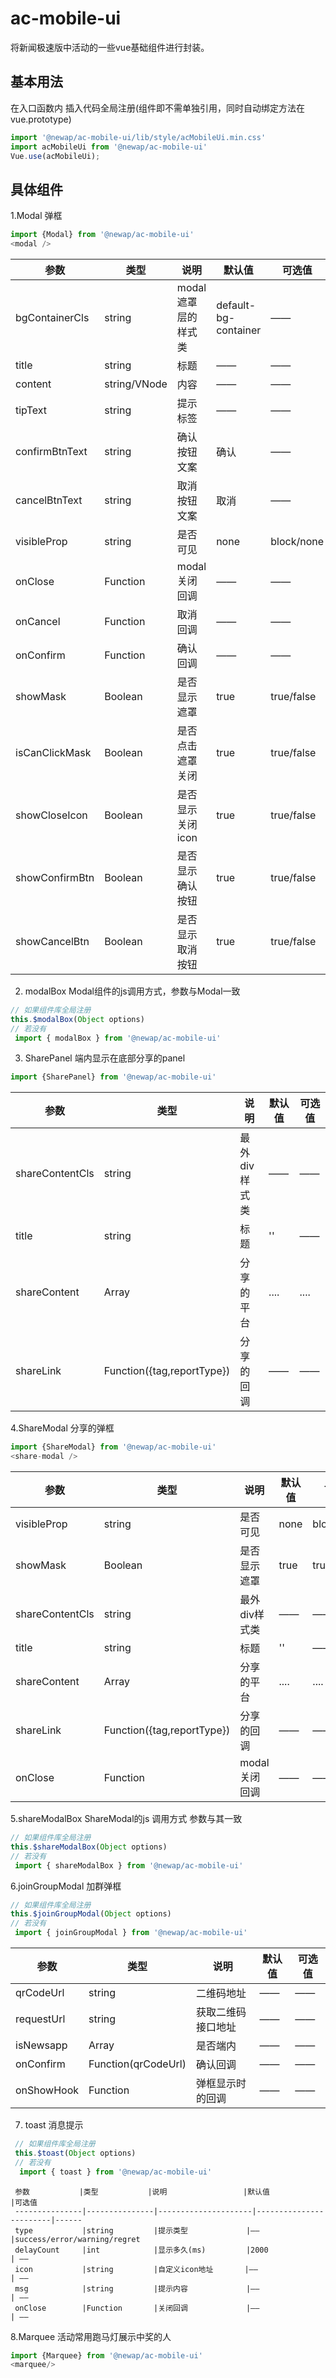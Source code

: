 # ac-mobile-ui
将新闻极速版中活动的一些vue基础组件进行封装。


## 基本用法

在入口函数内 插入代码全局注册(组件即不需单独引用，同时自动绑定方法在vue.prototype)
 ```javascript
 import '@newap/ac-mobile-ui/lib/style/acMobileUi.min.css'
 import acMobileUi from '@newap/ac-mobile-ui'
 Vue.use(acMobileUi);
 ```

## 具体组件
1.Modal 弹框
```javascript
import {Modal} from '@newap/ac-mobile-ui'
<modal />
 ```
| 参数           |类型              |说明                   |默认值                      |可选值
-----------------|------------------|-----------------------| ---------------------------|------
|bgContainerCls  |string            |modal遮罩层的样式类    |default-bg-container        |——
|title           |string            |标题                   |——                        |——
|content         |string/VNode      |内容                   |——                        |——
|tipText         |string            |提示标签               |——                        |——
|confirmBtnText  |string            |确认按钮文案           |确认                        |——
|cancelBtnText   |string            |取消按钮文案           |取消                        |——
|visibleProp     |string            |是否可见               |none                        |block/none
|onClose         |Function          |modal关闭回调          |——                        |——
|onCancel        |Function          |取消回调               |——                        |——
|onConfirm       |Function          |确认回调               |——                        |——
|showMask        |Boolean           |是否显示遮罩           |true                        |true/false
|isCanClickMask  |Boolean           |是否点击遮罩关闭       |true                        |true/false
|showCloseIcon   |Boolean           |是否显示关闭icon       |true                        |true/false
|showConfirmBtn  |Boolean           |是否显示确认按钮       |true                        |true/false
|showCancelBtn   |Boolean           |是否显示取消按钮       |true                        |true/false

2. modalBox Modal组件的js调用方式，参数与Modal一致
```javascript
// 如果组件库全局注册
this.$modalBox(Object options)
// 若没有
 import { modalBox } from '@newap/ac-mobile-ui'
 ```
3. SharePanel 端内显示在底部分享的panel
```javascript
import {SharePanel} from '@newap/ac-mobile-ui'
```

  参数            |类型                       |说明                |默认值                 |可选值
 -----------------|---------------------------|--------------------| ----------------------|------
 shareContentCls  |string                     |最外div样式类       | ——                  |——
 title            |string                     |标题                |''                     |——
 shareContent     |Array                      |分享的平台          |....                   |....
 shareLink        |Function({tag,reportType}) |分享的回调          |——                   |——

4.ShareModal 分享的弹框
```javascript
import {ShareModal} from '@newap/ac-mobile-ui'
<share-modal />
 ```
  参数            |类型                       |说明                |默认值                   |可选值
  ----------------|---------------------------|--------------------| ------------------------|------
 visibleProp      |string                     |是否可见            |none                     |block/none
 showMask         |Boolean                    |是否显示遮罩        |true                     |true/false
 shareContentCls  |string                     |最外div样式类       |——                     |——
 title            |string                     |标题                |''                       |——
 shareContent     |Array                      |分享的平台          |....                     |....
 shareLink        |Function({tag,reportType}) |分享的回调          |——                     |——
 onClose          |Function                   |modal关闭回调       |——                     |——

 5.shareModalBox ShareModal的js 调用方式 参数与其一致
 ```javascript
 // 如果组件库全局注册
 this.$shareModalBox(Object options)
 // 若没有
  import { shareModalBox } from '@newap/ac-mobile-ui'
  ```
6.joinGroupModal 加群弹框
 ```javascript
 // 如果组件库全局注册
 this.$joinGroupModal(Object options)
 // 若没有
  import { joinGroupModal } from '@newap/ac-mobile-ui'
  ```
   参数           |类型                |说明                 |默认值                  |可选值
   ---------------|--------------------|---------------------|------------------------|------
   qrCodeUrl      |string              |二维码地址           |——                    |——
   requestUrl     |string              |获取二维码接口地址   |——                    |——
   isNewsapp      |Array               |是否端内             |——                    |——
   onConfirm      |Function(qrCodeUrl) |确认回调             |——                    |——
   onShowHook     |Function            |弹框显示时的回调     | ——                   |——

7. toast 消息提示
```javascript
 // 如果组件库全局注册
 this.$toast(Object options)
 // 若没有
  import { toast } from '@newap/ac-mobile-ui'
  ```
     参数           |类型           |说明                 |默认值                  |可选值
     ---------------|---------------|---------------------|------------------------|------
     type           |string         |提示类型             |——                    |success/error/warning/regret
     delayCount     |int            |显示多久(ms)         |2000                    | ——
     icon           |string         |自定义icon地址       |——                    | ——
     msg            |string         |提示内容             |——                    | ——
     onClose        |Function       |关闭回调             |——                    | ——

8.Marquee   活动常用跑马灯展示中奖的人
```javascript
import {Marquee} from '@newap/ac-mobile-ui'
<marquee/>
 ```

